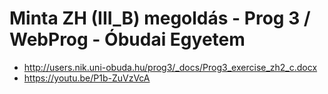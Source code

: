 # Minta ZH (III_B) megoldás - Prog 3 / WebProg - Óbudai Egyetem

* http://users.nik.uni-obuda.hu/prog3/_docs/Prog3_exercise_zh2_c.docx
* https://youtu.be/P1b-ZuVzVcA
